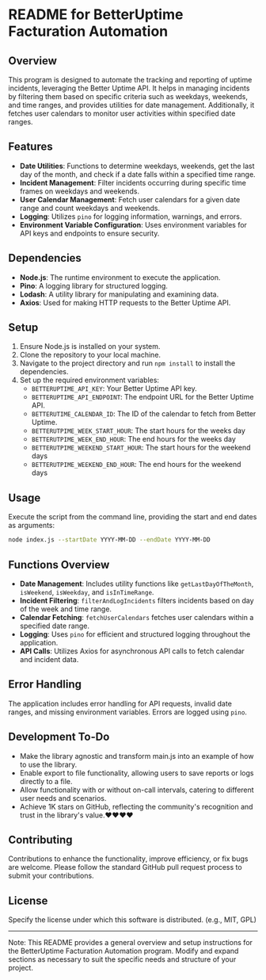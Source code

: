 # README for BetterUptime Facturation Automation

## Overview

This program is designed to automate the tracking and reporting of uptime incidents, leveraging the Better Uptime API. It helps in managing incidents by filtering them based on specific criteria such as weekdays, weekends, and time ranges, and provides utilities for date management. Additionally, it fetches user calendars to monitor user activities within specified date ranges.

## Features

- **Date Utilities**: Functions to determine weekdays, weekends, get the last day of the month, and check if a date falls within a specified time range.
- **Incident Management**: Filter incidents occurring during specific time frames on weekdays and weekends.
- **User Calendar Management**: Fetch user calendars for a given date range and count weekdays and weekends.
- **Logging**: Utilizes `pino` for logging information, warnings, and errors.
- **Environment Variable Configuration**: Uses environment variables for API keys and endpoints to ensure security.

## Dependencies

- **Node.js**: The runtime environment to execute the application.
- **Pino**: A logging library for structured logging.
- **Lodash**: A utility library for manipulating and examining data.
- **Axios**: Used for making HTTP requests to the Better Uptime API.

## Setup

1. Ensure Node.js is installed on your system.
2. Clone the repository to your local machine.
3. Navigate to the project directory and run `npm install` to install the dependencies.
4. Set up the required environment variables:
    - `BETTERUPTIME_API_KEY`: Your Better Uptime API key.
    - `BETTERUPTIME_API_ENDPOINT`: The endpoint URL for the Better Uptime API.
    - `BETTERUTIME_CALENDAR_ID`: The ID of the calendar to fetch from Better Uptime.
    - `BETTERUTPIME_WEEK_START_HOUR`: The start hours for the weeks day
    - `BETTERUTPIME_WEEK_END_HOUR`: The end hours for the weeks day
    - `BETTERUTPIME_WEEKEND_START_HOUR`: The start hours for the weekend days
    - `BETTERUTPIME_WEEKEND_END_HOUR`: The end hours for the weekend days


## Usage

Execute the script from the command line, providing the start and end dates as arguments:

```bash
node index.js --startDate YYYY-MM-DD --endDate YYYY-MM-DD
```

## Functions Overview

- **Date Management**: Includes utility functions like `getLastDayOfTheMonth`, `isWeekend`, `isWeekday`, and `isInTimeRange`.
- **Incident Filtering**: `filterAndLogIncidents` filters incidents based on day of the week and time range.
- **Calendar Fetching**: `fetchUserCalendars` fetches user calendars within a specified date range.
- **Logging**: Uses `pino` for efficient and structured logging throughout the application.
- **API Calls**: Utilizes Axios for asynchronous API calls to fetch calendar and incident data.

## Error Handling

The application includes error handling for API requests, invalid date ranges, and missing environment variables. Errors are logged using `pino`.

## Development To-Do
- Make the library agnostic and transform main.js into an example of how to use the library.
- Enable export to file functionality, allowing users to save reports or logs directly to a file.
- Allow functionality with or without on-call intervals, catering to different user needs and scenarios.
- Achieve 1K stars on GitHub, reflecting the community's recognition and trust in the library's value.❤️❤️❤️❤️

## Contributing

Contributions to enhance the functionality, improve efficiency, or fix bugs are welcome. Please follow the standard GitHub pull request process to submit your contributions.

## License

Specify the license under which this software is distributed. (e.g., MIT, GPL)

---

Note: This README provides a general overview and setup instructions for the BetterUptime Facturation Automation program. Modify and expand sections as necessary to suit the specific needs and structure of your project.